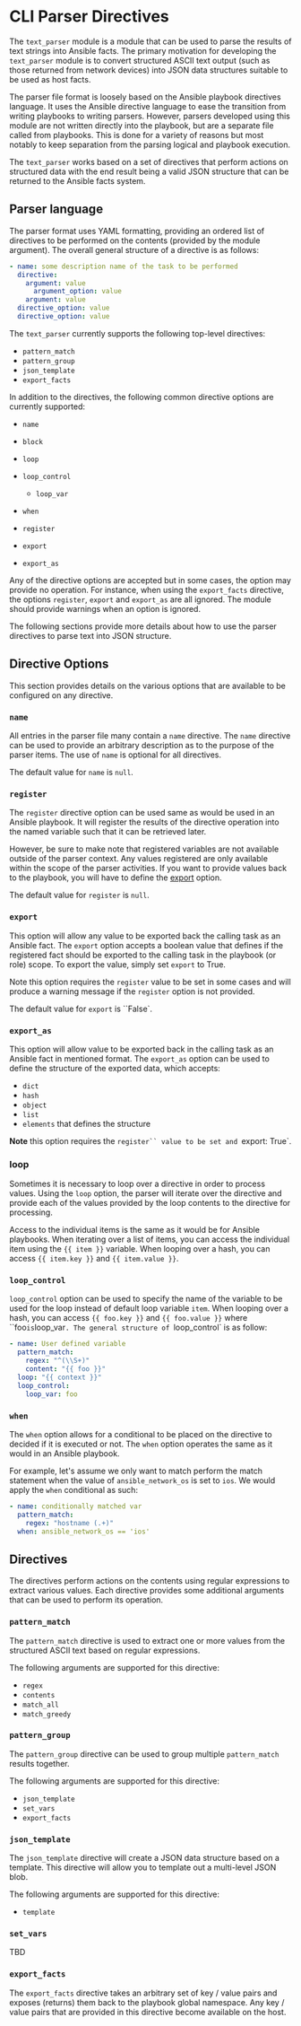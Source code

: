 # CLI Parser Directives

The `text_parser` module is a module that can be used to parse the results of
text strings into Ansible facts.  The primary motivation for developing the
`text_parser` module is to convert structured ASCII text output (such as
those returned from network devices) into  JSON data structures suitable to be
used as host facts.

The parser file format is loosely based on the Ansible playbook directives
language.  It uses the Ansible directive language to ease the transition from
writing playbooks to writing parsers.  However, parsers developed using this
module are not written directly into the playbook, but are a separate file
called from playbooks.  This is done for a variety of reasons but most notably
to keep separation from the parsing logical and playbook execution.

The `text_parser` works based on a set of directives that perform actions
on structured data with the end result being a valid JSON structure that can be
returned to the Ansible facts system.

## Parser language

The parser format uses YAML formatting, providing an ordered list of directives
to be performed on the contents (provided by the module argument).  The overall
general structure of a directive is as follows:

```yaml
- name: some description name of the task to be performed
  directive:
    argument: value
      argument_option: value
    argument: value
  directive_option: value
  directive_option: value
```

The `text_parser` currently supports the following top-level directives:

* `pattern_match`
* `pattern_group`
* `json_template`
* `export_facts`

In addition to the directives, the following common directive options are
currently supported:

* `name`
* `block`
* `loop`
* `loop_control`

  * `loop_var`

* `when`
* `register`
* `export`
* `export_as`

Any of the directive options are accepted but in some cases, the option may
provide no operation.  For instance, when using the `export_facts`
directive, the options `register`, `export` and `export_as` are all
ignored.  The module should provide warnings when an option is ignored.

The following sections provide more details about how to use the parser
directives to parse text into JSON structure.

## Directive Options

This section provides details on the various options that are available to be
configured on any directive.

### `name`

All entries in the parser file many contain a `name` directive.  The
`name` directive can be used to provide an arbitrary description as to the
purpose of the parser items.  The use of `name` is optional for all
directives.

The default value for `name` is `null`.

### `register`

The `register` directive option can be used same as would be used in an
Ansible playbook.  It will register the results of the directive operation into
the named variable such that it can be retrieved later.

However, be sure to make note that registered variables are not available
outside of the parser context.  Any values registered are only available within
the scope of the parser activities.  If you want to provide values back to the
playbook, you will have to define the [export](#export) option.

The default value for `register` is `null`.

<a id="export"></a>

### `export`

This option will allow any value to be exported back the calling task as an
Ansible fact.  The `export` option accepts a boolean value that defines if
the registered fact should be exported to the calling task in the playbook (or
role) scope.  To export the value, simply set `export` to True.

Note this option requires the `register` value to be set in some cases and will
produce a warning message if the `register` option is not provided.

The default value for `export` is ``False`.

### `export_as`

This option will allow value to be exported back in the calling task as an
Ansible fact in mentioned format. The `export_as` option can be used to define the structure of the exported data, which accepts:

* `dict`
* `hash`
* `object`
* `list`
* `elements` that defines the structure

**Note** this option requires the `register`` value to be set and `export: True`.

### loop

Sometimes it is necessary to loop over a directive in order to process values.
Using the `loop` option, the parser will iterate over the directive and
provide each of the values provided by the loop contents to the directive for
processing.

Access to the individual items is the same as it would be for Ansible
playbooks.  When iterating over a list of items, you can access the individual
item using the `{{ item }}` variable.  When looping over a hash, you can
access `{{ item.key }}` and `{{ item.value }}`.

### `loop_control`

`loop_control` option can be used to specify the name of the variable to be
used for the loop instead of default loop variable `item`.
When looping over a hash, you can access `{{ foo.key }}` and `{{ foo.value }}` where ``foo`
is `loop_var`.
The general structure of `loop_control` is as follow:

```yaml
- name: User defined variable
  pattern_match:
    regex: "^(\\S+)"
    content: "{{ foo }}"
  loop: "{{ context }}"
  loop_control:
    loop_var: foo

```

### `when`

The `when` option allows for a conditional to be placed on the directive to
decided if it is executed or not.  The `when` option operates the same as
it would in an Ansible playbook.

For example, let's assume we only want to match perform the match statement
when the value of `ansible_network_os` is set to `ios`.  We would apply
the `when` conditional as such:

```yaml
- name: conditionally matched var
  pattern_match:
    regex: "hostname (.+)"
  when: ansible_network_os == 'ios'
```

## Directives

The directives perform actions on the contents using regular expressions to
extract various values.  Each directive provides some additional arguments that
can be used to perform its operation.

### `pattern_match`

The `pattern_match` directive is used to extract one or more values from
the structured ASCII text based on regular expressions.

The following arguments are supported for this directive:

* `regex`
* `contents`
* `match_all`
* `match_greedy`

### `pattern_group`

The `pattern_group` directive can be used to group multiple
`pattern_match` results together.

The following arguments are supported for this directive:

* `json_template`
* `set_vars`
* `export_facts`

### `json_template`

The `json_template` directive will create a JSON data structure based on a
template.  This directive will allow you to template out a multi-level JSON
blob.

The following arguments are supported for this directive:

* `template`

### `set_vars`

TBD

### `export_facts`

The `export_facts` directive takes an arbitrary set of key / value pairs
and exposes (returns) them back to the playbook global namespace.  Any key /
value pairs that are provided in this directive become available on the host.


